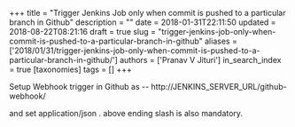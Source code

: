 +++
title = "Trigger Jenkins Job only when commit is pushed to a particular branch in Github"
description = ""
date = 2018-01-31T22:11:50
updated = 2018-08-22T08:21:16
draft = true
slug = "trigger-jenkins-job-only-when-commit-is-pushed-to-a-particular-branch-in-github"
aliases = ['2018/01/31/trigger-jenkins-job-only-when-commit-is-pushed-to-a-particular-branch-in-github/']
authors = ['Pranav V Jituri']
in_search_index = true
[taxonomies]
tags = []
+++




Setup Webhook trigger in Github as -- http://JENKINS_SERVER_URL/github-webhook/

and set application/json . above ending slash is also mandatory.